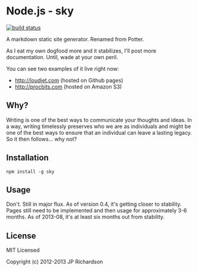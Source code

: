 Node.js - sky
==================

[![build status](https://secure.travis-ci.org/skywrite/sky.png)](http://travis-ci.org/skywrite/sky)

A markdown static site generator. Renamed from Potter.

As I eat my own dogfood more and it stabilizes, I'll post more documentation. Until, wade at your own peril.

You can see two examples of it live right now: 

- http://loudjet.com (hosted on Github pages)
- http://procbits.com (hosted on Amazon S3)


Why?
----

Writing is one of the best ways to communicate your thoughts and ideas. In a way, writing timelessly preserves who we are as individuals and might be one of the best ways to ensure that an individual can leave a lasting legacy. So it then follows... why not?



Installation
------------

    npm install -g sky



Usage
-----

Don't. Still in major flux. As of version 0.4, it's getting closer to stability. Pages still need to be implemented and then usage for approximately 3-6 months. As of 2013-08, it's at least six months out from stability.




License
-------

MIT Licensed

Copyright (c) 2012-2013 JP Richardson


